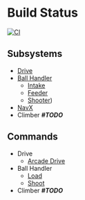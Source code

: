 # Build Status
[![CI](https://github.com/Stormgears-FRC-5422/RapidReact/actions/workflows/CI.yml/badge.svg?event=push)](https://github.com/Stormgears-FRC-5422/RapidReact/actions/workflows/CI.yml)

## Subsystems
- [Drive](/src/main/java/frc/robot/subsystems/drive)
- [Ball Handler](/src/main/java/frc/robot/subsystems/ballhandler)
    - [Intake](/src/main/java/frc/robot/subsystems/ballHandler/Intake.java)
    - [Feeder](/src/main/java/frc/robot/subsystems/ballHandler/Feeder.java)
    - [Shooter](/src/main/java/frc/robot/subsystems/ballHandler/Shooter.java))
- [NavX](/src/main/java/frc/robot/subsystems/sensors/NavX.java)
- Climber **_#TODO_**

## Commands
- Drive
    - [Arcade Drive](/src/main/java/frc/robot/commands/drive/TestDrive.java)
- Ball Handler
    - [Load](/src/main/java/frc/robot/commands/ballHandler/Load.java)
    - [Shoot](/src/main/java/frc/robot/commands/ballHandler/Shoot.java)
- Climber **_#TODO_**
